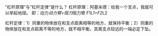 ”杠杆原理”与“杠杆定律“是什么？
杠杆原理：阿基米德：给我一个支点，我就可以举起地球。 即：动力*动力臂=阻力*阻力臂 F1*L1=F2*L2

杠杆定律：1）同重的物体放在和支点距离相等的地方，就保持平衡；2）同重的物体放在和支点距离不等的地方，就不相平衡，其离支点较远的一端必定下坠。